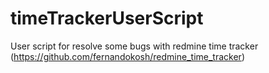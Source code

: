 timeTrackerUserScript
=====================

User script for resolve some bugs with redmine time tracker (https://github.com/fernandokosh/redmine_time_tracker)
